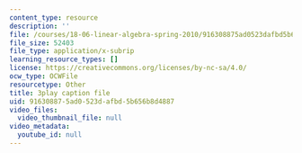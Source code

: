 ```yaml
---
content_type: resource
description: ''
file: /courses/18-06-linear-algebra-spring-2010/916308875ad0523dafbd5b656b8d4887_QVKj3LADCnA.vtt
file_size: 52403
file_type: application/x-subrip
learning_resource_types: []
license: https://creativecommons.org/licenses/by-nc-sa/4.0/
ocw_type: OCWFile
resourcetype: Other
title: 3play caption file
uid: 91630887-5ad0-523d-afbd-5b656b8d4887
video_files:
  video_thumbnail_file: null
video_metadata:
  youtube_id: null
---
```

